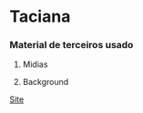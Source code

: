 

# Taciana

### Material de terceiros usado
1. Midias

2. Background 

[Site](http://tacianacavalcanti.com.br/)
